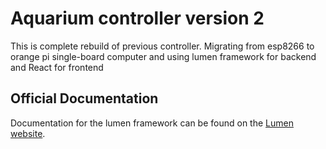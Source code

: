 # Aquarium controller version 2

This is complete rebuild of previous controller. Migrating from esp8266 to orange pi single-board computer and using lumen framework for backend and React for frontend
## Official Documentation

Documentation for the lumen framework can be found on the [Lumen website](https://lumen.laravel.com/docs).
